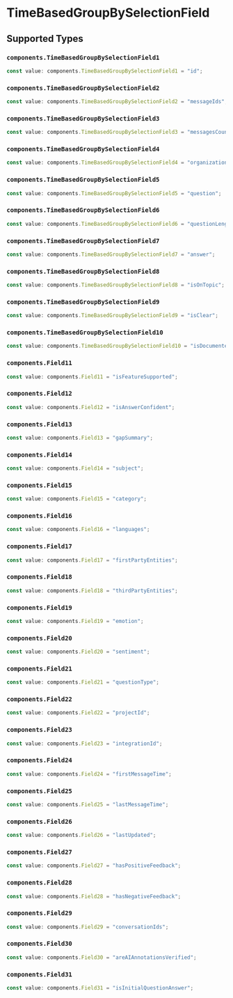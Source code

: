 # TimeBasedGroupBySelectionField


## Supported Types

### `components.TimeBasedGroupBySelectionField1`

```typescript
const value: components.TimeBasedGroupBySelectionField1 = "id";
```

### `components.TimeBasedGroupBySelectionField2`

```typescript
const value: components.TimeBasedGroupBySelectionField2 = "messageIds";
```

### `components.TimeBasedGroupBySelectionField3`

```typescript
const value: components.TimeBasedGroupBySelectionField3 = "messagesCount";
```

### `components.TimeBasedGroupBySelectionField4`

```typescript
const value: components.TimeBasedGroupBySelectionField4 = "organizationId";
```

### `components.TimeBasedGroupBySelectionField5`

```typescript
const value: components.TimeBasedGroupBySelectionField5 = "question";
```

### `components.TimeBasedGroupBySelectionField6`

```typescript
const value: components.TimeBasedGroupBySelectionField6 = "questionLength";
```

### `components.TimeBasedGroupBySelectionField7`

```typescript
const value: components.TimeBasedGroupBySelectionField7 = "answer";
```

### `components.TimeBasedGroupBySelectionField8`

```typescript
const value: components.TimeBasedGroupBySelectionField8 = "isOnTopic";
```

### `components.TimeBasedGroupBySelectionField9`

```typescript
const value: components.TimeBasedGroupBySelectionField9 = "isClear";
```

### `components.TimeBasedGroupBySelectionField10`

```typescript
const value: components.TimeBasedGroupBySelectionField10 = "isDocumented";
```

### `components.Field11`

```typescript
const value: components.Field11 = "isFeatureSupported";
```

### `components.Field12`

```typescript
const value: components.Field12 = "isAnswerConfident";
```

### `components.Field13`

```typescript
const value: components.Field13 = "gapSummary";
```

### `components.Field14`

```typescript
const value: components.Field14 = "subject";
```

### `components.Field15`

```typescript
const value: components.Field15 = "category";
```

### `components.Field16`

```typescript
const value: components.Field16 = "languages";
```

### `components.Field17`

```typescript
const value: components.Field17 = "firstPartyEntities";
```

### `components.Field18`

```typescript
const value: components.Field18 = "thirdPartyEntities";
```

### `components.Field19`

```typescript
const value: components.Field19 = "emotion";
```

### `components.Field20`

```typescript
const value: components.Field20 = "sentiment";
```

### `components.Field21`

```typescript
const value: components.Field21 = "questionType";
```

### `components.Field22`

```typescript
const value: components.Field22 = "projectId";
```

### `components.Field23`

```typescript
const value: components.Field23 = "integrationId";
```

### `components.Field24`

```typescript
const value: components.Field24 = "firstMessageTime";
```

### `components.Field25`

```typescript
const value: components.Field25 = "lastMessageTime";
```

### `components.Field26`

```typescript
const value: components.Field26 = "lastUpdated";
```

### `components.Field27`

```typescript
const value: components.Field27 = "hasPositiveFeedback";
```

### `components.Field28`

```typescript
const value: components.Field28 = "hasNegativeFeedback";
```

### `components.Field29`

```typescript
const value: components.Field29 = "conversationIds";
```

### `components.Field30`

```typescript
const value: components.Field30 = "areAIAnnotationsVerified";
```

### `components.Field31`

```typescript
const value: components.Field31 = "isInitialQuestionAnswer";
```

